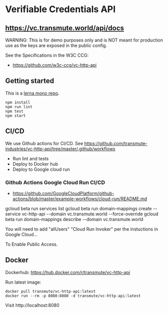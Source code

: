 # Verifiable Credentials API

## https://vc.transmute.world/api/docs

WARNING: This is for demo purposes only and is NOT meant for production use as the keys are exposed in the public config.

See the Specifications in the W3C CCG:

- https://github.com/w3c-ccg/vc-http-api

## Getting started

This is a [lerna mono repo](https://github.com/lerna/lerna).

```
npm install
npm run lint
npm test
npm start
```

## CI/CD

We use Github actions for CI/CD. See https://github.com/transmute-industries/vc-http-api/tree/master/.github/workflows

- Run lint and tests
- Deploy to Docker hub
- Deploy to Google cloud run

### Github Actions Google Cloud Run CI/CD

- https://github.com/GoogleCloudPlatform/github-actions/blob/master/example-workflows/cloud-run/README.md

gcloud beta run services list
gcloud beta run domain-mappings create --service vc-http-api --domain vc.transmute.world --force-override
gcloud beta run domain-mappings describe --domain vc.transmute.world

You will need to add "allUsers" "Cloud Run Invoker" per the instuctions in Google Cloud...

To Enable Public Access.

## Docker

Dockerhub: https://hub.docker.com/r/transmute/vc-http-api

Run latest image:

```
docker pull transmute/vc-http-api:latest
docker run --rm -p 8080:8080 -d transmute/vc-http-api:latest
```

Visit http://localhost:8080

